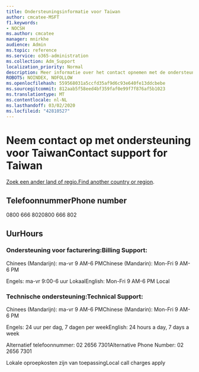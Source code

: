```yaml
---
title: Ondersteuningsinformatie voor Taiwan
author: cmcatee-MSFT
f1.keywords:
- NOCSH
ms.author: cmcatee
manager: mnirkhe
audience: Admin
ms.topic: reference
ms.service: o365-administration
ms.collection: Adm_Support
localization_priority: Normal
description: Meer informatie over het contact opnemen met de ondersteuning van uw land of regio.
ROBOTS: NOINDEX, NOFOLLOW
ms.openlocfilehash: 559568031a5ccfd35af9d6c93e640fe13ddcbebe
ms.sourcegitcommit: 812aab5f58eed4bf359faf0e99f7f876af5b1023
ms.translationtype: MT
ms.contentlocale: nl-NL
ms.lasthandoff: 03/02/2020
ms.locfileid: "42810527"
---
```

# <a name="contact-support-for-taiwan"></a><span data-ttu-id="be3a6-103">Neem contact op met ondersteuning voor Taiwan</span><span class="sxs-lookup"><span data-stu-id="be3a6-103">Contact support for Taiwan</span></span>

<span data-ttu-id="be3a6-104">[Zoek een ander land of regio.](../contact-support-for-business-products.md)</span><span class="sxs-lookup"><span data-stu-id="be3a6-104">[Find another country or region](../contact-support-for-business-products.md).</span></span>

## <a name="phone-number"></a><span data-ttu-id="be3a6-105">Telefoonnummer</span><span class="sxs-lookup"><span data-stu-id="be3a6-105">Phone number</span></span>
<span data-ttu-id="be3a6-106">0800 666 802</span><span class="sxs-lookup"><span data-stu-id="be3a6-106">0800 666 802</span></span>

## <a name="hours"></a><span data-ttu-id="be3a6-107">Uur</span><span class="sxs-lookup"><span data-stu-id="be3a6-107">Hours</span></span>
### <a name="billing-support"></a><span data-ttu-id="be3a6-108">Ondersteuning voor facturering:</span><span class="sxs-lookup"><span data-stu-id="be3a6-108">Billing Support:</span></span>

<span data-ttu-id="be3a6-109">Chinees (Mandarijn): ma-vr 9 AM-6 PM</span><span class="sxs-lookup"><span data-stu-id="be3a6-109">Chinese (Mandarin): Mon-Fri 9 AM-6 PM</span></span>

<span data-ttu-id="be3a6-110">Engels: ma-vr 9:00-6 uur Lokaal</span><span class="sxs-lookup"><span data-stu-id="be3a6-110">English: Mon-Fri 9 AM-6 PM Local</span></span>

### <a name="technical-support"></a><span data-ttu-id="be3a6-111">Technische ondersteuning:</span><span class="sxs-lookup"><span data-stu-id="be3a6-111">Technical Support:</span></span>

<span data-ttu-id="be3a6-112">Chinees (Mandarijn): ma-vr 9 AM-6 PM</span><span class="sxs-lookup"><span data-stu-id="be3a6-112">Chinese (Mandarin): Mon-Fri 9 AM-6 PM</span></span>

<span data-ttu-id="be3a6-113">Engels: 24 uur per dag, 7 dagen per week</span><span class="sxs-lookup"><span data-stu-id="be3a6-113">English: 24 hours a day, 7 days a week</span></span>

<span data-ttu-id="be3a6-114">Alternatief telefoonnummer: 02 2656 7301</span><span class="sxs-lookup"><span data-stu-id="be3a6-114">Alternative Phone Number: 02 2656 7301</span></span>

<span data-ttu-id="be3a6-115">Lokale oproepkosten zijn van toepassing</span><span class="sxs-lookup"><span data-stu-id="be3a6-115">Local call charges apply</span></span>
